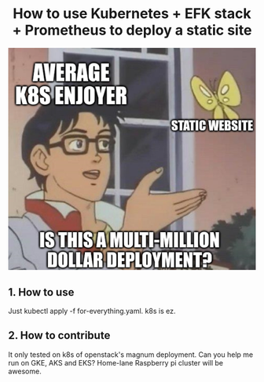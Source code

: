 
<div align="center">
<h1 align="center">How to use Kubernetes + EFK stack + Prometheus to deploy a static site </h1>
    <p>
        <img src="./memenetes.png">
    </p>
</div>

## 1. How to use

Just kubectl apply -f for-everything.yaml. k8s is ez.


## 2. How to contribute

It only tested on k8s of openstack's magnum deployment. Can you help me run on GKE, AKS and EKS? Home-lane Raspberry pi cluster will be awesome.


